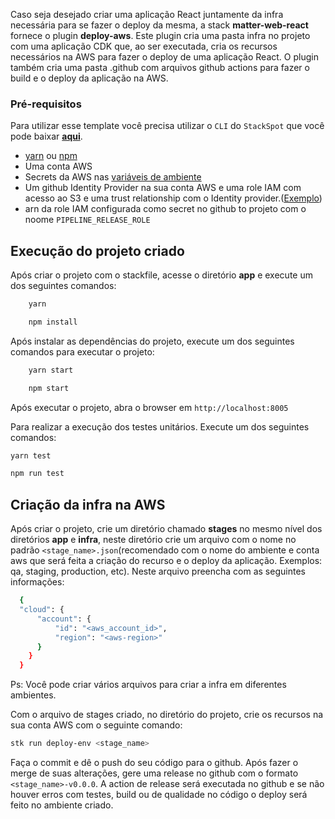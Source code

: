 Caso seja desejado criar uma aplicação React juntamente da infra necessária para se fazer o deploy da mesma, a stack **matter-web-react** fornece o plugin **deploy-aws**. Este plugin cria uma pasta infra no projeto com uma aplicação CDK que, ao ser executada, cria os recursos necessários na AWS para fazer o deploy de uma aplicação React. O plugin também cria uma pasta .github com arquivos github actions para fazer o build e o deploy da aplicação na AWS.

### Pré-requisitos

Para utilizar esse template você precisa utilizar o `CLI` do `StackSpot` que você pode baixar [**aqui**](https://stackspot.com.br/).

- [yarn](https://classic.yarnpkg.com/lang/en/docs/install/#mac-stable) ou [npm](https://nodejs.org/en/)
- Uma conta AWS
- Secrets da AWS nas [variáveis de ambiente](https://docs.aws.amazon.com/cli/latest/userguide/cli-configure-envvars.html#envvars-set)
- Um github Identity Provider na sua conta AWS e uma role IAM com acesso ao S3 e uma trust relationship com o Identity provider.([Exemplo](https://github.com/aws-actions/configure-aws-credentials#sample-iam-role-cloudformation-template))
- arn da role IAM configurada como secret no github to projeto com o noome `PIPELINE_RELEASE_ROLE`

## Execução do projeto criado

Após criar o projeto com o stackfile, acesse o diretório **app** e execute um dos seguintes comandos:

```bash
    yarn
```

```bash
    npm install
```

Após instalar as dependências do projeto, execute um dos seguintes comandos para executar o projeto:

```bash
    yarn start
```

```bash
    npm start
```

Após executar o projeto, abra o browser em `http://localhost:8005`

Para realizar a execução dos testes unitários. Execute um dos seguintes comandos:

```bash
yarn test
```

```bash
npm run test
```

## Criação da infra na AWS

Após criar o projeto, crie um diretório chamado **stages** no mesmo nível dos diretórios **app** e **infra**, neste diretório crie um arquivo com o nome no padrão `<stage_name>.json`(recomendado com o nome do ambiente e conta aws que será feita a criação do recurso e o deploy da aplicação. Exemplos: qa, staging, production, etc).
Neste arquivo preencha com as seguintes informações:

```bash
  {
  "cloud": {
      "account": {
          "id": "<aws_account_id>",
          "region": "<aws-region>"
      }
    }
  }
```

Ps: Você pode criar vários arquivos para criar a infra em diferentes ambientes.

Com o arquivo de stages criado, no diretório do projeto, crie os recursos na sua conta AWS com o seguinte comando:

```bash
stk run deploy-env <stage_name>
```

Faça o commit e dê o push do seu código para o github. Após fazer o merge de suas alterações, gere uma release no github com o formato `<stage_name>-v0.0.0`.
A action de release será executada no github e se não houver erros com testes, build ou de qualidade no código o deploy será feito no ambiente criado.
